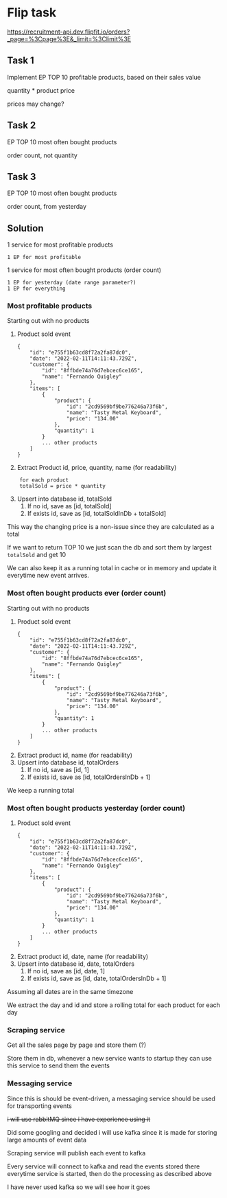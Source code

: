 # Flip task
https://recruitment-api.dev.flipfit.io/orders?_page=%3Cpage%3E&_limit=%3Climit%3E

## Task 1

Implement EP TOP 10 profitable products, based on their sales value

quantity * product price

prices may change?

## Task 2

EP TOP 10 most often bought products

order count, not quantity

## Task 3 

EP TOP 10 most often bought products

order count, from yesterday

## Solution

1 service for most profitable products

    1 EP for most profitable

1 service for most often bought products (order count)

    1 EP for yesterday (date range parameter?)
    1 EP for everything



### Most profitable products

Starting out with no products

1. Product sold event 
    ```
    {
        "id": "e755f1b63cd8f72a2fa87dc0",
        "date": "2022-02-11T14:11:43.729Z",
        "customer": {
            "id": "8ffbde74a76d7ebcec6ce165",
            "name": "Fernando Quigley"
        },
        "items": [
            {
                "product": {
                    "id": "2cd9569bf9be776246a73f6b",
                    "name": "Tasty Metal Keyboard",
                    "price": "134.00"
                },
                "quantity": 1
            }
            ... other products
        ]
    }
    ```
2. Extract Product id, price, quantity, name (for readability)
```
    for each product
    totalSold = price * quantity
```
3. Upsert into database id, totalSold
    1. If no id, save as [id, totalSold]
    2. If exists id, save as [id, totalSoldInDb + totalSold]

This way the changing price is a non-issue since they are calculated as a total

If we want to return TOP 10 we just scan the db and sort them by largest `totalSold` and get 10

We can also keep it as a running total in cache or in memory and update it everytime new event arrives.


### Most often bought products ever (order count)

Starting out with no products

1. Product sold event 
    ```
    {
        "id": "e755f1b63cd8f72a2fa87dc0",
        "date": "2022-02-11T14:11:43.729Z",
        "customer": {
            "id": "8ffbde74a76d7ebcec6ce165",
            "name": "Fernando Quigley"
        },
        "items": [
            {
                "product": {
                    "id": "2cd9569bf9be776246a73f6b",
                    "name": "Tasty Metal Keyboard",
                    "price": "134.00"
                },
                "quantity": 1
            }
            ... other products
        ]
    }
    ```
2. Extract product id, name (for readability)
3. Upsert into database id, totalOrders
    1. If no id, save as [id, 1]
    2. If exists id, save as [id, totalOrdersInDb + 1]


We keep a running total

### Most often bought products yesterday (order count)

1. Product sold event 
    ```
    {
        "id": "e755f1b63cd8f72a2fa87dc0",
        "date": "2022-02-11T14:11:43.729Z",
        "customer": {
            "id": "8ffbde74a76d7ebcec6ce165",
            "name": "Fernando Quigley"
        },
        "items": [
            {
                "product": {
                    "id": "2cd9569bf9be776246a73f6b",
                    "name": "Tasty Metal Keyboard",
                    "price": "134.00"
                },
                "quantity": 1
            }
            ... other products
        ]
    }
    ```
2. Extract product id, date, name (for readability)
3. Upsert into database id, date, totalOrders
    1. If no id, save as [id, date, 1]
    2. If exists id, save as [id, date, totalOrdersInDb + 1]


Assuming all dates are in the same timezone

We extract the day and id and store a rolling total for each product for each day


### Scraping service

Get all the sales page by page and store them (?)

Store them in db, whenever a new service wants to startup they can use this service to send them the events


### Messaging service

Since this is should be event-driven, a messaging service should be used for transporting events

~~i will use rabbitMQ since i have experience using it~~

Did some googling and decided i will use kafka since it is made for storing large amounts of event data

Scraping service will publish each event to kafka

Every service will connect to kafka and read the events stored there everytime service is started, then do the processing as described above

I have never used kafka so we will see how it goes